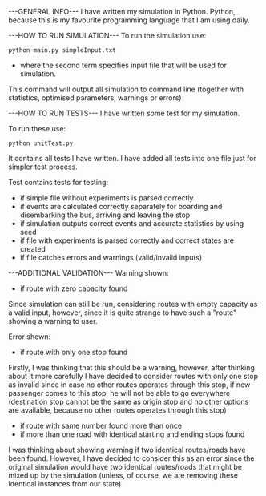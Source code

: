 ---GENERAL INFO---
I have written my simulation in Python. Python, because this is my favourite programming language that I am using 
daily.

---HOW TO RUN SIMULATION---
To run the simulation use: 

	python main.py simpleInput.txt
	
- where the second term specifies input file that will be used for simulation.

This command will output all simulation to command line (together with statistics, optimised parameters,
warnings or errors)

---HOW TO RUN TESTS---
I have written some test for my simulation.

To run these use:

	python unitTest.py
	
It contains all tests I have written. I have added all tests into one file just for simpler test process.

Test contains tests for testing:
- if simple file without experiments is parsed correctly
- if events are calculated correctly separately for boarding and disembarking the bus, arriving and leaving the stop
- if simulation outputs correct events and accurate statistics by using seed
- if file with experiments is parsed correctly and correct states are created
- if file catches errors and warnings (valid/invalid inputs) 

---ADDITIONAL VALIDATION---
Warning shown:
- if route with zero capacity found

Since simulation can still be run, considering routes with empty capacity as a valid input, however, since it is 
quite strange to have such a "route" showing a warning to user.

Error shown:
- if route with only one stop found

Firstly, I was thinking that this should be a warning, however, after thinking about it more carefully I have decided
to consider routes with only one stop as invalid since in case no other routes operates through this stop, if new
passenger comes to this stop, he will not be able to go everywhere (destination stop cannot be the same as origin
stop and no other options are available, because no other routes operates through this stop)

- if route with same number found more than once
- if more than one road with identical starting and ending stops found

I was thinking about showing warning if two identical routes/roads have been found. However, I have decided to
consider this as an error since the original simulation would have two identical routes/roads that might be mixed 
up by the simulation (unless, of course, we are removing these identical instances from our state)

 